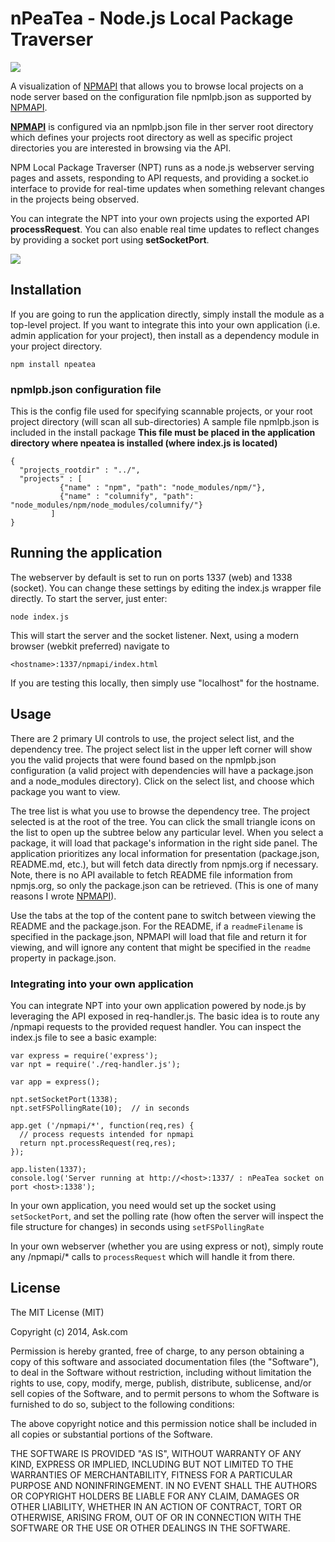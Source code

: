 nPeaTea - Node.js Local Package Traverser
=========================

[![](http://i57.tinypic.com/15q5aap.jpg)](https://github.com/timvracer/npeatea)

[NPMAPI]: https://www.npmjs.org/package/npmapi

A visualization of [NPMAPI] that allows you to browse local projects on a node server based on the configuration file
npmlpb.json as supported by [NPMAPI].  

**[NPMAPI]** is configured via an npmlpb.json file in ther server root directory which defines your projects root
directory as well as specific project directories you are interested in browsing via the API.  

NPM Local Package Traverser (NPT) runs as a node.js webserver serving pages and assets, responding to API requests, and providing a socket.io interface to provide
for real-time updates when something relevant changes in the projects being observed.  

You can integrate the NPT into your own projects using the exported API **processRequest**.  You can also enable real time updates
to reflect changes by providing a socket port using **setSocketPort**.


[![](http://i58.tinypic.com/65pnhf.jpg)](https://github.com/timvracer/npeatea)

## Installation 

If you are going to run the application directly, simply install the module as a top-level project.  If you want to integrate this into your own application (i.e. admin application for your project), then install as a dependency module in your project directory.  

```
npm install npeatea
```

### npmlpb.json configuration file

This is the config file used for specifying scannable projects, or your root project directory (will scan all sub-directories)
A sample file npmlpb.json is included in the install package
**This file must be placed in the application directory where npeatea is installed (where index.js is located)**
```
{
  "projects_rootdir" : "../", 
  "projects" : [         
           {"name" : "npm", "path": "node_modules/npm/"},
           {"name" : "columnify", "path": "node_modules/npm/node_modules/columnify/"}
         ]
}
```

## Running the application

The webserver by default is set to run on ports 1337 (web) and 1338 (socket).  You can change these settings by editing the index.js wrapper file directly.  To start the server, just enter:

```
node index.js
```

This will start the server and the socket listener.  Next, using a modern browser (webkit preferred) navigate to
```
<hostname>:1337/npmapi/index.html
```

If you are testing this locally, then simply use "localhost" for the hostname.  

## Usage

There are 2 primary UI controls to use, the project select list, and the dependency tree.  The project select list in the upper left corner will show you the valid projects that were found based on the npmlpb.json configuration (a valid project with dependencies will have a package.json and a node_modules directory).  Click on the select list, and choose which package you want to view.

The tree list is what you use to browse the dependency tree.  The project selected is at the root of the tree.  You can click the small triangle icons on the list to open up the subtree below any particular level.  When you select a package, it will load that package's information in the right side panel.  The application prioritizes any local information for presentation (package.json, README.md, etc.), but will fetch data directly from npmjs.org if necessary.  Note, there is no API available to fetch README file information from npmjs.org, so only the package.json can be retrieved.  (This is one of many reasons I wrote [NPMAPI]).

Use the tabs at the top of the content pane to switch between viewing the README and the package.json.  For the README, if a ```readmeFilename``` is specified in the package.json, NPMAPI will load that file and return it for viewing, and will ignore any content that might be specified in the ```readme``` property in package.json.


### Integrating into your own application

You can integrate NPT into your own application powered by node.js by leveraging the API exposed in req-handler.js.  The basic idea is to route any /npmapi requests to the provided request handler.  You can inspect the index.js file to see a basic example:
```
var express = require('express');
var npt = require('./req-handler.js');

var app = express();

npt.setSocketPort(1338);
npt.setFSPollingRate(10);  // in seconds

app.get ('/npmapi/*', function(req,res) {
  // process requests intended for npmapi
  return npt.processRequest(req,res);
});

app.listen(1337);
console.log('Server running at http://<host>:1337/ : nPeaTea socket on port <host>:1338');

```
In your own application, you need would set up the socket using ```setSocketPort```, and set the polling rate (how often the server will inspect the file structure for changes) in seconds using ```setFSPollingRate```

In your own webserver (whether you are using express or not), simply route any /npmapi/* calls to ```processRequest``` which will handle it from there.

## License

The MIT License (MIT)

Copyright (c) 2014, Ask.com

Permission is hereby granted, free of charge, to any person obtaining a copy
of this software and associated documentation files (the "Software"), to deal
in the Software without restriction, including without limitation the rights
to use, copy, modify, merge, publish, distribute, sublicense, and/or sell
copies of the Software, and to permit persons to whom the Software is
furnished to do so, subject to the following conditions:

The above copyright notice and this permission notice shall be included in
all copies or substantial portions of the Software.

THE SOFTWARE IS PROVIDED "AS IS", WITHOUT WARRANTY OF ANY KIND, EXPRESS OR
IMPLIED, INCLUDING BUT NOT LIMITED TO THE WARRANTIES OF MERCHANTABILITY,
FITNESS FOR A PARTICULAR PURPOSE AND NONINFRINGEMENT. IN NO EVENT SHALL THE
AUTHORS OR COPYRIGHT HOLDERS BE LIABLE FOR ANY CLAIM, DAMAGES OR OTHER
LIABILITY, WHETHER IN AN ACTION OF CONTRACT, TORT OR OTHERWISE, ARISING FROM,
OUT OF OR IN CONNECTION WITH THE SOFTWARE OR THE USE OR OTHER DEALINGS IN
THE SOFTWARE.




